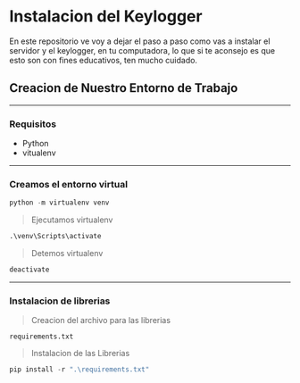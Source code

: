 # Instalacion del Keylogger

En este repositorio ve voy a dejar el paso a paso como vas a instalar el servidor y el keylogger, en tu computadora, lo que si te aconsejo es que esto son con fines educativos, ten mucho cuidado.

## Creacion de Nuestro Entorno de Trabajo
---------------------------------

### Requisitos 
- Python 
- vitualenv
------------------------------------------

###  Creamos el entorno virtual

```python
python -m virtualenv venv
```

> Ejecutamos virtualenv
```python
.\venv\Scripts\activate
```

> Detemos virtualenv
```python
deactivate
```

-----------------------------------
###  Instalacion de librerias 

> Creacion del archivo para las librerias

```
requirements.txt
```

> Instalacion de las Librerias

```python
pip install -r ".\requirements.txt"
```